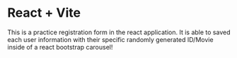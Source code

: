 # React + Vite

This is a practice registration form in the react application. It is able to saved each user information with their specific randomly generated ID/Movie inside of a react bootstrap carousel! 

